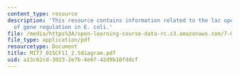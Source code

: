 ```yaml
---
content_type: resource
description: 'This resource contains information related to the lac operon: a model
  of gene regulation in E. coli.'
file: /media/https%3A/open-learning-course-data-rc.s3.amazonaws.com/7-01sc-fundamentals-of-biology-fall-2011/a13c62cd30232e7b4e6f42d9b10fddcf_MIT7_01SCF11_2.5diagram.pdf
file_type: application/pdf
resourcetype: Document
title: MIT7_01SCF11_2.5diagram.pdf
uid: a13c62cd-3023-2e7b-4e6f-42d9b10fddcf
---
```

